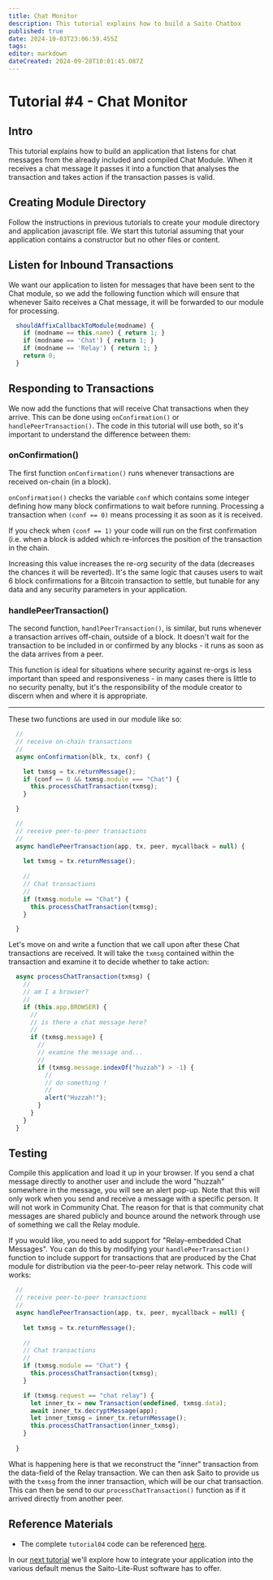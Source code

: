 ```yaml
---
title: Chat Monitor
description: This tutorial explains how to build a Saito Chatbox 
published: true
date: 2024-10-03T23:06:59.455Z
tags: 
editor: markdown
dateCreated: 2024-09-28T10:01:45.087Z
---
```


# Tutorial #4 - Chat Monitor

## Intro


This tutorial explains how to build an application that listens for chat messages from the already included and compiled Chat Module. When it receives a chat message it passes it into a function that analyses the transaction and takes action if the transaction passes is valid.

## Creating Module Directory

Follow the instructions in previous tutorials to create your module directory and application javascript file.  We start this tutorial assuming that your application contains a constructor but no other files or content.

## Listen for Inbound Transactions

We want our application to listen for messages that have been sent to the Chat module, so we add the following function which will ensure that whenever Saito receives a Chat message, it will be forwarded to our module for processing.

```js
  shouldAffixCallbackToModule(modname) {
    if (modname == this.name) { return 1; }
    if (modname == 'Chat') { return 1; }
    if (modname == 'Relay') { return 1; }
    return 0;
  }
  ```

## Responding to Transactions

We now add the functions that will receive Chat transactions when they arrive. This can be done using `onConfirmation()` or `handlePeerTransaction()`. The code in this tutorial will use both, so it's important to understand the difference between them:

### onConfirmation()

The first function `onConfirmation()` runs whenever transactions are received on-chain (in a block).

`onConfirmation()` checks the variable `conf` which contains some integer defining how many block confirmations to wait before running. Processing a transaction when `(conf == 0)` means processing it as soon as it is received. 

If you check when `(conf == 1)` your code will run on the first confirmation (i.e. when a block is added which re-inforces the position of the transaction in the chain. 

Increasing this value increases the re-org security of the data (decreases the chances it will be reverted). It's the same logic that causes users to wait 6 block confirmations for a Bitcoin transaction to settle, but tunable for any data and any security parameters in your application.

### handlePeerTransaction()

The second function, `handlPeerTransaction()`, is similar, but runs whenever a transaction arrives off-chain, outside of a block. It doesn't wait for the transaction to be included in or confirmed by any blocks - it runs as soon as the data arrives from a peer.

This function is ideal for situations where security against re-orgs is less important than speed and responsiveness - in many cases there is little to no security penalty, but it's the responsibility of the module creator to discern when and where it is appropriate.

<hr>

These two functions are used in our module like so:

<!-- Unlike `onConfirmation()`, it doesn't wait for any block confirmations and runs as soon as the transaction data arrives. -->
```js
  //
  // receive on-chain transactions
  //
  async onConfirmation(blk, tx, conf) {

    let txmsg = tx.returnMessage();
    if (conf == 0 && txmsg.module === "Chat") {
      this.processChatTransaction(txmsg);
    }  

  }

  //
  // receive peer-to-peer transactions
  //
  async handlePeerTransaction(app, tx, peer, mycallback = null) {  
  
    let txmsg = tx.returnMessage();
      
    //
    // Chat transactions
    //
    if (txmsg.module == "Chat") {
      this.processChatTransaction(txmsg);
    }

  }
 ```
 

Let's move on and write a function that we call upon after these Chat transactions are received. It will take the `txmsg` contained within the transaction and examine it to decide whether to take action:
 
```js
  async processChatTransaction(txmsg) {
    //
    // am I a browser?
    //
    if (this.app.BROWSER) {
      //
      // is there a chat message here?
      //
      if (txmsg.message) {
        //
        // examine the message and...
        //
        if (txmsg.message.indexOf("huzzah") > -1) {
          //
          // do something !
          //
          alert("Huzzah!");
        }
      }
    }
  }
 ```
 
## Testing

Compile this application and load it up in your browser. If you send a chat message directly to another user and include the word "huzzah" somewhere in the message, you will see an alert pop-up. Note that this will only work when you send and receive a message with a specific person. It will not work in Community Chat. The reason for that is that community chat messages are shared publicly and bounce around the network through use of something we call the Relay module.

If you would like, you need to add support for "Relay-embedded Chat Messages". You can do this by modifying your `handlePeerTransaction()` function to include support for transactions that are produced by the Chat module for distribution via the peer-to-peer relay network. This code will works:

```js
  //
  // receive peer-to-peer transactions
  //
  async handlePeerTransaction(app, tx, peer, mycallback = null) {  
  
    let txmsg = tx.returnMessage();
      
    //
    // Chat transactions
    //
    if (txmsg.module == "Chat") {
      this.processChatTransaction(txmsg);
    }

    if (txmsg.request == "chat relay") {
      let inner_tx = new Transaction(undefined, txmsg.data);
      await inner_tx.decryptMessage(app);
      let inner_txmsg = inner_tx.returnMessage();
      this.processChatTransaction(inner_txmsg);
    } 
    
  }
 ```

What is happening here is that we reconstruct the "inner" transaction from the data-field of the Relay transaction. We can then ask Saito to provide us with the ```txmsg``` from the inner transaction, which will be our chat transaction. This can then be send to our ```processChatTransaction()``` function as if it arrived directly from another peer.


## Reference Materials

- The complete `tutorial04` code can be referenced [here](https://github.com/SaitoTech/saito-lite-rust/tree/master/mods/tutorial04).
<!--
If you would like to test this application without compiling it yourself, you can find a pre-packaged version available for installation into your browser here. Download the file and drag-and-drop it into your browser. The See here for instructions on compiling your own application into this portable format.

You can find the complete source code associated with this tutorial in the default `/mods` directory.  Alternately, you can access all of the files in this tutorial by downloading this [ZIP file](/tutorial04.zip). Or just download this application as a [precompiled Saito module](/) and install it into your wallet.
-->

In our [next tutorial](/tech/tutorials/05) we'll explore how to integrate your application into the various default menus the Saito-Lite-Rust software has to offer.

